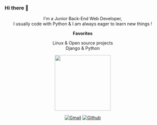 ### Hi there 👋

<div align="center">

I'm a Junior Back-End Web Developer, \
I usually code with Python & I am always eager to learn new things !


 
__Favorites__
 
Linux  &  Open source projects \
Django  &  Python


 
 <img text_alight="midel" height="180em" src="https://github-readme-stats.vercel.app/api?username=SepehrRasouli&show_icons=true&hide_border=true&&count_private=true&include_all_commits=true" />
 
 

[![Gmail](https://img.shields.io/badge/Gmail-D14836?style=for-the-badge&logo=gmail&logoColor=white)](mailto:sepehrrs06@gmail.com)
[![Github](https://img.shields.io/badge/GitHub-100000?style=for-the-badge&logo=github&logoColor=white)](https://github.com/SepehrRasouli)

</div>
